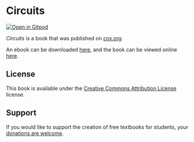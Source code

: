 # Circuits

[![Open in Gitpod](https://gitpod.io/button/open-in-gitpod.svg)](https://gitpod.io/from-referrer/)

_Circuits_ is a book that was published on [cnx.org](https://cnx.org/).

An ebook can be downloaded [here](https://github.com/cnx-user-books/cnxbook-circuits/releases/latest), and the book can be viewed online [here](https://github.com/cnx-user-books/cnxbook-circuits/releases/latest).

## License
This book is available under the [Creative Commons Attribution License](./LICENSE) license.

## Support
If you would like to support the creation of free textbooks for students, your [donations are welcome](https://riceconnect.rice.edu/donation/support-openstax-banner).
